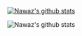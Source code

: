 [![Nawaz's github stats](https://github-readme-stats.vercel.app/api?username=Nawaz2000)](https://github.com/anuraghazra/github-readme-stats)

![Nawaz's github stats](https://github-readme-stats.vercel.app/api?username=Nawaz2000&show_icons=true)
